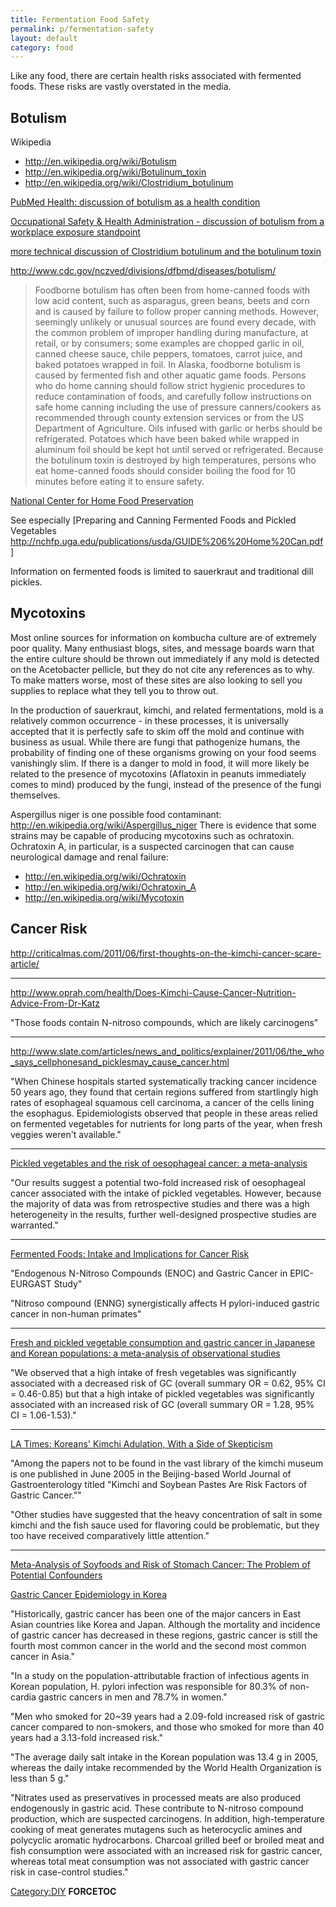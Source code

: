 ```yaml
---
title: Fermentation Food Safety
permalink: p/fermentation-safety
layout: default
category: food
---
```


Like any food, there are certain health risks associated with fermented foods. These risks are vastly overstated in the media.

Botulism
--------

Wikipedia

-   <http://en.wikipedia.org/wiki/Botulism>
-   <http://en.wikipedia.org/wiki/Botulinum_toxin>
-   <http://en.wikipedia.org/wiki/Clostridium_botulinum>

[PubMed Health: discussion of botulism as a health condition](http://www.ncbi.nlm.nih.gov/pubmedhealth/PMH0001624/)

[Occupational Safety & Health Administration - discussion of botulism from a workplace exposure standpoint](http://www.osha.gov/SLTC/botulism/index.html)

[more technical discussion of Clostridium botulinum and the botulinum toxin](http://textbookofbacteriology.net/themicrobialworld/Botulism.htmlA)

<http://www.cdc.gov/nczved/divisions/dfbmd/diseases/botulism/>

> Foodborne botulism has often been from home-canned foods with low acid content, such as asparagus, green beans, beets and corn and is caused by failure to follow proper canning methods. However, seemingly unlikely or unusual sources are found every decade, with the common problem of improper handling during manufacture, at retail, or by consumers; some examples are chopped garlic in oil, canned cheese sauce, chile peppers, tomatoes, carrot juice, and baked potatoes wrapped in foil. In Alaska, foodborne botulism is caused by fermented fish and other aquatic game foods. Persons who do home canning should follow strict hygienic procedures to reduce contamination of foods, and carefully follow instructions on safe home canning including the use of pressure canners/cookers as recommended through county extension services or from the US Department of Agriculture. Oils infused with garlic or herbs should be refrigerated. Potatoes which have been baked while wrapped in aluminum foil should be kept hot until served or refrigerated. Because the botulinum toxin is destroyed by high temperatures, persons who eat home-canned foods should consider boiling the food for 10 minutes before eating it to ensure safety.

[National Center for Home Food Preservation](http://nchfp.uga.edu/)

See especially \[Preparing and Canning Fermented Foods and Pickled Vegetables <http://nchfp.uga.edu/publications/usda/GUIDE%206%20Home%20Can.pdf>\]

Information on fermented foods is limited to sauerkraut and traditional dill pickles.

Mycotoxins
----------

Most online sources for information on kombucha culture are of extremely poor quality. Many enthusiast blogs, sites, and message boards warn that the entire culture should be thrown out immediately if any mold is detected on the Acetobacter pellicle, but they do not cite any references as to why. To make matters worse, most of these sites are also looking to sell you supplies to replace what they tell you to throw out.

In the production of sauerkraut, kimchi, and related fermentations, mold is a relatively common occurrence - in these processes, it is universally accepted that it is perfectly safe to skim off the mold and continue with business as usual. While there are fungi that pathogenize humans, the probability of finding one of these organisms growing on your food seems vanishingly slim. If there is a danger to mold in food, it will more likely be related to the presence of mycotoxins (Aflatoxin in peanuts immediately comes to mind) produced by the fungi, instead of the presence of the fungi themselves.

Aspergillus niger is one possible food contaminant: <http://en.wikipedia.org/wiki/Aspergillus_niger> There is evidence that some strains may be capable of producing mycotoxins such as ochratoxin. Ochratoxin A, in particular, is a suspected carcinogen that can cause neurological damage and renal failure:

-   <http://en.wikipedia.org/wiki/Ochratoxin>
-   <http://en.wikipedia.org/wiki/Ochratoxin_A>
-   <http://en.wikipedia.org/wiki/Mycotoxin>

Cancer Risk
-----------

<http://criticalmas.com/2011/06/first-thoughts-on-the-kimchi-cancer-scare-article/>

------------------------------------------------------------------------

<http://www.oprah.com/health/Does-Kimchi-Cause-Cancer-Nutrition-Advice-From-Dr-Katz>

"Those foods contain N-nitroso compounds, which are likely carcinogens"

------------------------------------------------------------------------

<http://www.slate.com/articles/news_and_politics/explainer/2011/06/the_who_says_cellphonesand_picklesmay_cause_cancer.html>

"When Chinese hospitals started systematically tracking cancer incidence 50 years ago, they found that certain regions suffered from startlingly high rates of esophageal squamous cell carcinoma, a cancer of the cells lining the esophagus. Epidemiologists observed that people in these areas relied on fermented vegetables for nutrients for long parts of the year, when fresh veggies weren't available."

------------------------------------------------------------------------

[Pickled vegetables and the risk of oesophageal cancer: a meta-analysis](http://www.nature.com/bjc/journal/v101/n9/full/6605372a.html)

"Our results suggest a potential two-fold increased risk of oesophageal cancer associated with the intake of pickled vegetables. However, because the majority of data was from retrospective studies and there was a high heterogeneity in the results, further well-designed prospective studies are warranted."

------------------------------------------------------------------------

[Fermented Foods: Intake and Implications for Cancer Risk](http://www.aicr.org/assets/docs/pdf/research/rescon2013/lampe-fermented-foods.pdf)

"Endogenous N-Nitroso Compounds (ENOC) and Gastric Cancer in EPIC-EURGAST Study"

"Nitroso compound (ENNG) synergistically affects H pylori-induced gastric cancer in non-human primates"

------------------------------------------------------------------------

[Fresh and pickled vegetable consumption and gastric cancer in Japanese and Korean populations: a meta-analysis of observational studies](http://www.ncbi.nlm.nih.gov/pubmed/19860848)

"We observed that a high intake of fresh vegetables was significantly associated with a decreased risk of GC (overall summary OR = 0.62, 95% CI = 0.46-0.85) but that a high intake of pickled vegetables was significantly associated with an increased risk of GC (overall summary OR = 1.28, 95% CI = 1.06-1.53)."

------------------------------------------------------------------------

[LA Times: Koreans' Kimchi Adulation, With a Side of Skepticism](http://articles.latimes.com/2006/may/21/world/fg-kimchi21)

"Among the papers not to be found in the vast library of the kimchi museum is one published in June 2005 in the Beijing-based World Journal of Gastroenterology titled "Kimchi and Soybean Pastes Are Risk Factors of Gastric Cancer.""

"Other studies have suggested that the heavy concentration of salt in some kimchi and the fish sauce used for flavoring could be problematic, but they too have received comparatively little attention."

------------------------------------------------------------------------

[Meta-Analysis of Soyfoods and Risk of Stomach Cancer: The Problem of Potential Confounders](http://cebp.aacrjournals.org/content/9/10/1051.longA)

[Gastric Cancer Epidemiology in Korea](http://www.ncbi.nlm.nih.gov/pmc/articles/PMC3204471/)

"Historically, gastric cancer has been one of the major cancers in East Asian countries like Korea and Japan. Although the mortality and incidence of gastric cancer has decreased in these regions, gastric cancer is still the fourth most common cancer in the world and the second most common cancer in Asia."

"In a study on the population-attributable fraction of infectious agents in Korean population, H. pylori infection was responsible for 80.3% of non-cardia gastric cancers in men and 78.7% in women."

"Men who smoked for 20~39 years had a 2.09-fold increased risk of gastric cancer compared to non-smokers, and those who smoked for more than 40 years had a 3.13-fold increased risk."

"The average daily salt intake in the Korean population was 13.4 g in 2005, whereas the daily intake recommended by the World Health Organization is less than 5 g."

"Nitrates used as preservatives in processed meats are also produced endogenously in gastric acid. These contribute to N-nitroso compound production, which are suspected carcinogens. In addition, high-temperature cooking of meat generates mutagens such as heterocyclic amines and polycyclic aromatic hydrocarbons. Charcoal grilled beef or broiled meat and fish consumption were associated with an increased risk for gastric cancer, whereas total meat consumption was not associated with gastric cancer risk in case-control studies."

[Category:DIY](/Category:DIY "wikilink") __FORCETOC__
